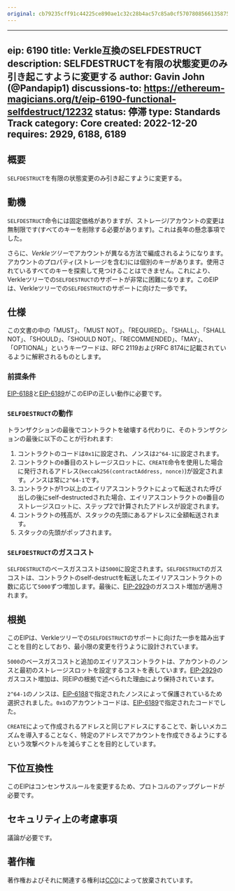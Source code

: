 ```yaml
---
original: cb79235cff91c44225ce890ae1c32c28b4ac57c85a0cf570780856613587549e
---
```


---
eip: 6190
title: Verkle互換のSELFDESTRUCT
description: SELFDESTRUCTを有限の状態変更のみ引き起こすように変更する
author: Gavin John (@Pandapip1)
discussions-to: https://ethereum-magicians.org/t/eip-6190-functional-selfdestruct/12232
status: 停滞
type: Standards Track
category: Core
created: 2022-12-20
requires: 2929, 6188, 6189
---

## 概要

`SELFDESTRUCT`を有限の状態変更のみ引き起こすように変更する。

## 動機

`SELFDESTRUCT`命令には固定価格がありますが、ストレージ/アカウントの変更は無制限です(すべてのキーを削除する必要があります)。これは長年の懸念事項でした。

さらに、*Verkleツリー*でアカウントが異なる方法で編成されるようになります。アカウントのプロパティ(ストレージを含む)には個別のキーがあります。使用されているすべてのキーを探索して見つけることはできません。これにより、Verkleツリーでの`SELFDESTRUCT`のサポートが非常に困難になります。このEIPは、Verkleツリーでの`SELFDESTRUCT`のサポートに向けた一歩です。

## 仕様

この文書の中の「MUST」、「MUST NOT」、「REQUIRED」、「SHALL」、「SHALL NOT」、「SHOULD」、「SHOULD NOT」、「RECOMMENDED」、「MAY」、「OPTIONAL」というキーワードは、RFC 2119およびRFC 8174に記載されているように解釈されるものとします。

### 前提条件

[EIP-6188](./eip-6188.md)と[EIP-6189](./eip-6189.md)がこのEIPの正しい動作に必要です。

### `SELFDESTRUCT`の動作

トランザクションの最後でコントラクトを破壊する代わりに、そのトランザクションの最後に以下のことが行われます:

1. コントラクトのコードは`0x1`に設定され、ノンスは`2^64-1`に設定されます。
2. コントラクトの`0`番目のストレージスロットに、`CREATE`命令を使用した場合に発行されるアドレス(`keccak256(contractAddress, nonce)`)が設定されます。ノンスは常に`2^64-1`です。
3. コントラクトが1つ以上のエイリアスコントラクトによって転送された呼び出しの後にself-destructedされた場合、エイリアスコントラクトの`0`番目のストレージスロットに、ステップ2で計算されたアドレスが設定されます。
4. コントラクトの残高が、スタックの先頭にあるアドレスに全額転送されます。
5. スタックの先頭がポップされます。

### `SELFDESTRUCT`のガスコスト

`SELFDESTRUCT`のベースガスコストは`5000`に設定されます。`SELFDESTRUCT`のガスコストは、コントラクトのself-destructを転送したエイリアスコントラクトの数に応じて`5000`ずつ増加します。最後に、[EIP-2929](./eip-2929.md)のガスコスト増加が適用されます。

## 根拠

このEIPは、Verkleツリーでの`SELFDESTRUCT`のサポートに向けた一歩を踏み出すことを目的としており、最小限の変更を行うように設計されています。

`5000`のベースガスコストと追加のエイリアスコントラクトは、アカウントのノンスと最初のストレージスロットを設定するコストを表しています。[EIP-2929](./eip-2929.md)のガスコスト増加は、同EIPの根拠で述べられた理由により保持されています。

`2^64-1`のノンスは、[EIP-6188](./eip-6188.md)で指定されたノンスによって保護されているため選択されました。`0x1`のアカウントコードは、[EIP-6189](./eip-6189.md)で指定されたコードでした。

`CREATE`によって作成されるアドレスと同じアドレスにすることで、新しいメカニズムを導入することなく、特定のアドレスでアカウントを作成できるようにするという攻撃ベクトルを減らすことを目的としています。

## 下位互換性

このEIPはコンセンサスルールを変更するため、プロトコルのアップグレードが必要です。

## セキュリティ上の考慮事項

議論が必要です。

## 著作権

著作権およびそれに関連する権利は[CC0](../LICENSE.md)によって放棄されています。